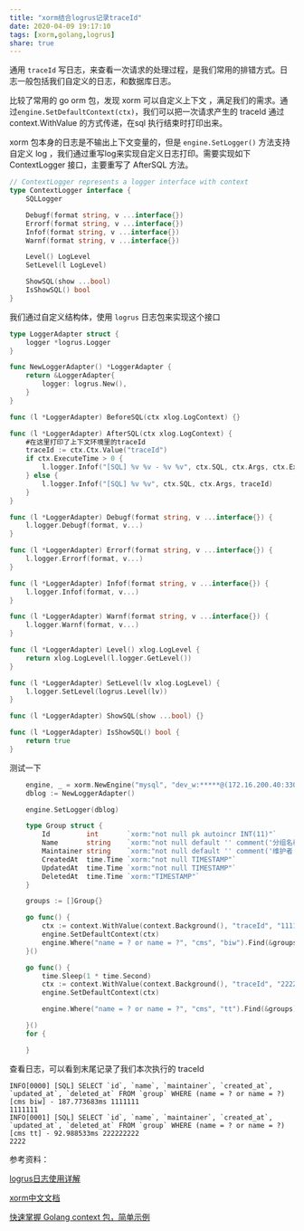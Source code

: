 ```yaml
---
title: "xorm结合logrus记录traceId"
date: 2020-04-09 19:17:10
tags: [xorm,golang,logrus]
share: true
---
```



通用 `traceId` 写日志，来查看一次请求的处理过程，是我们常用的排错方式。日志一般包括我们自定义的日志，和数据库日志。

比较了常用的 go orm 包，发现 xorm 可以自定义上下文 ，满足我们的需求。通过`engine.SetDefaultContext(ctx)`，我们可以把一次请求产生的 traceId 通过 context.WithValue 的方式传递，在sql 执行结束时打印出来。

xorm 包本身的日志是不输出上下文变量的，但是 `engine.SetLogger()` 方法支持自定义 log ，我们通过重写log来实现自定义日志打印。需要实现如下 ContextLogger 接口，主要重写了 AfterSQL 方法。

```go
// ContextLogger represents a logger interface with context
type ContextLogger interface {
	SQLLogger

	Debugf(format string, v ...interface{})
	Errorf(format string, v ...interface{})
	Infof(format string, v ...interface{})
	Warnf(format string, v ...interface{})

	Level() LogLevel
	SetLevel(l LogLevel)

	ShowSQL(show ...bool)
	IsShowSQL() bool
}
```

我们通过自定义结构体，使用 `logrus` 日志包来实现这个接口

```go
type LoggerAdapter struct {
	logger *logrus.Logger
}

func NewLoggerAdapter() *LoggerAdapter {
	return &LoggerAdapter{
		logger: logrus.New(),
	}
}

func (l *LoggerAdapter) BeforeSQL(ctx xlog.LogContext) {}

func (l *LoggerAdapter) AfterSQL(ctx xlog.LogContext) {
	#在这里打印了上下文环境里的traceId
	traceId := ctx.Ctx.Value("traceId") 
	if ctx.ExecuteTime > 0 {
		l.logger.Infof("[SQL] %v %v - %v %v", ctx.SQL, ctx.Args, ctx.ExecuteTime, traceId)
	} else {
		l.logger.Infof("[SQL] %v %v", ctx.SQL, ctx.Args, traceId)
	}
}

func (l *LoggerAdapter) Debugf(format string, v ...interface{}) {
	l.logger.Debugf(format, v...)
}

func (l *LoggerAdapter) Errorf(format string, v ...interface{}) {
	l.logger.Errorf(format, v...)
}

func (l *LoggerAdapter) Infof(format string, v ...interface{}) {
	l.logger.Infof(format, v...)
}

func (l *LoggerAdapter) Warnf(format string, v ...interface{}) {
	l.logger.Warnf(format, v...)
}

func (l *LoggerAdapter) Level() xlog.LogLevel {
	return xlog.LogLevel(l.logger.GetLevel())
}

func (l *LoggerAdapter) SetLevel(lv xlog.LogLevel) {
	l.logger.SetLevel(logrus.Level(lv))
}

func (l *LoggerAdapter) ShowSQL(show ...bool) {}

func (l *LoggerAdapter) IsShowSQL() bool {
	return true
}
```

测试一下

```go
	engine, _ = xorm.NewEngine("mysql", "dev_w:*****@(172.16.200.40:3306)/api_monitor?charset=utf8")
	dblog := NewLoggerAdapter()

	engine.SetLogger(dblog)

	type Group struct {
		Id         int       `xorm:"not null pk autoincr INT(11)"`
		Name       string    `xorm:"not null default '' comment('分组名称') VARCHAR(50)"`
		Maintainer string    `xorm:"not null default '' comment('维护者') VARCHAR(50)"`
		CreatedAt  time.Time `xorm:"not null TIMESTAMP"`
		UpdatedAt  time.Time `xorm:"not null TIMESTAMP"`
		DeletedAt  time.Time `xorm:"TIMESTAMP"`
	}

	groups := []Group{}

	go func() {
		ctx := context.WithValue(context.Background(), "traceId", "11111111111111")
		engine.SetDefaultContext(ctx)
		engine.Where("name = ? or name = ?", "cms", "biw").Find(&groups)
	}()

	go func() {
		time.Sleep(1 * time.Second)
		ctx := context.WithValue(context.Background(), "traceId", "2222222222222")
		engine.SetDefaultContext(ctx)

		engine.Where("name = ? or name = ?", "cms", "tt").Find(&groups)

	}()
	for {

	}
```

查看日志，可以看到末尾记录了我们本次执行的 traceId

```shell
INFO[0000] [SQL] SELECT `id`, `name`, `maintainer`, `created_at`, `updated_at`, `deleted_at` FROM `group` WHERE (name = ? or name = ?) [cms biw] - 187.773683ms 1111111
1111111 
INFO[0001] [SQL] SELECT `id`, `name`, `maintainer`, `created_at`, `updated_at`, `deleted_at` FROM `group` WHERE (name = ? or name = ?) [cms tt] - 92.988533ms 222222222
2222 
```



参考资料：

[logrus日志使用详解](https://www.cnblogs.com/shijingjing07/p/10316444.html)

[xorm中文文档](http://gobook.io/read/gitea.com/xorm/manual-zh-CN/)

[快速掌握 Golang context 包，简单示例](https://deepzz.com/post/golang-context-package-notes.html)
